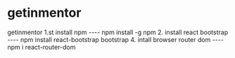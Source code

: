 # getinmentor
getinmentor
1.st install npm   ---- npm install -g npm
2. install react bootstrap ---- npm install react-bootstrap bootstrap
4. intall browser router dom ---- npm i react-router-dom
